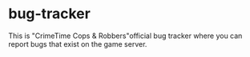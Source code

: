 # bug-tracker
This is "CrimeTime Cops &amp; Robbers"official bug tracker where you can report bugs that exist on the game server.
